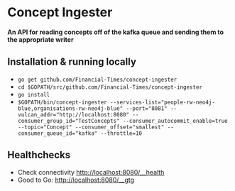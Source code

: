 # Concept Ingester

__An API for reading concepts off of the kafka queue and sending them to the appropriate writer__

## Installation & running locally

* `go get github.com/Financial-Times/concept-ingester`
* `cd $GOPATH/src/github.com/Financial-Times/concept-ingester`
* `go install`
* `$GOPATH/bin/concept-ingester --services-list="people-rw-neo4j-blue,organisations-rw-neo4j-blue" --port="8081" --vulcan_addr="http://localhost:8080" --consumer_group_id="TestConcepts" --consumer_autocommit_enable=true --topic="Concept" --consumer_offset="smallest" --consumer_queue_id="kafka" --throttle=10`

## Healthchecks
* Check connectivity [http://localhost:8080/__health](http://localhost:8080/__health)
* Good to Go: [http://localhost:8080/__gtg](http://localhost:8080/__gtg)
